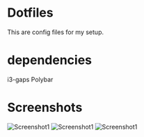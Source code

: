 # Dotfiles
This are config files for my setup.

# dependencies
i3-gaps
Polybar

# Screenshots
![Screenshot1](http://imgur.com/cvbM6mc)
![Screenshot1](http://imgur.com/8eh0q6U)
![Screenshot1](http://imgur.com/T1jbkVk)

